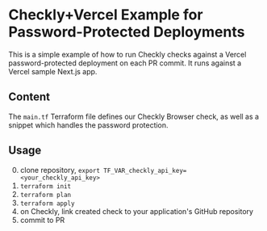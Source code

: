 # Checkly+Vercel Example for Password-Protected Deployments

This is a simple example of how to run Checkly checks against a Vercel password-protected deployment on each PR commit. It runs against a Vercel sample Next.js app.

## Content

The `main.tf` Terraform file defines our Checkly Browser check, as well as a snippet which handles the password protection.

## Usage

0. clone repository, `export TF_VAR_checkly_api_key=<your_checkly_api_key>`
1. `terraform init`
2. `terraform plan`
3. `terraform apply`
4. on Checkly, link created check to your application's GitHub repository
5. commit to PR
